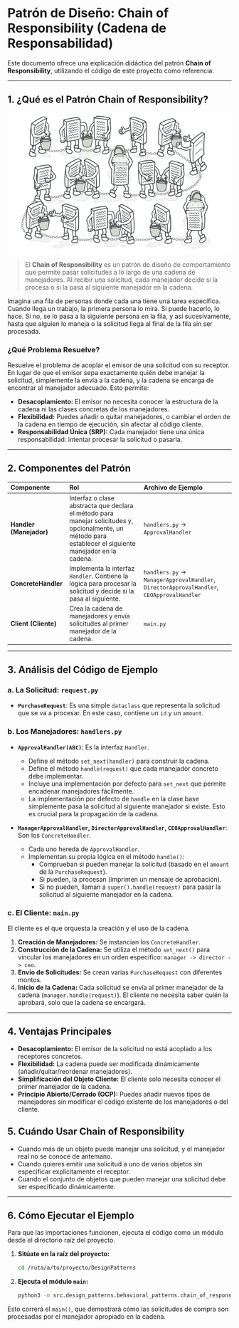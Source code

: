 # Patrón de Diseño: Chain of Responsibility (Cadena de Responsabilidad)

Este documento ofrece una explicación didáctica del patrón **Chain of Responsibility**, utilizando el código de este proyecto como referencia.

---

## 1. ¿Qué es el Patrón Chain of Responsibility?

![Cadena de Responsabilidad](../images/chain_of_responsibility.png)

> El **Chain of Responsibility** es un patrón de diseño de comportamiento que permite pasar solicitudes a lo largo de una cadena de manejadores. Al recibir una solicitud, cada manejador decide si la procesa o si la pasa al siguiente manejador en la cadena.


Imagina una fila de personas donde cada una tiene una tarea específica. Cuando llega un trabajo, la primera persona lo mira. Si puede hacerlo, lo hace. Si no, se lo pasa a la siguiente persona en la fila, y así sucesivamente, hasta que alguien lo maneja o la solicitud llega al final de la fila sin ser procesada.

### ¿Qué Problema Resuelve?

Resuelve el problema de acoplar el emisor de una solicitud con su receptor. En lugar de que el emisor sepa exactamente quién debe manejar la solicitud, simplemente la envía a la cadena, y la cadena se encarga de encontrar al manejador adecuado. Esto permite:

- **Desacoplamiento:** El emisor no necesita conocer la estructura de la cadena ni las clases concretas de los manejadores.
- **Flexibilidad:** Puedes añadir o quitar manejadores, o cambiar el orden de la cadena en tiempo de ejecución, sin afectar al código cliente.
- **Responsabilidad Única (SRP):** Cada manejador tiene una única responsabilidad: intentar procesar la solicitud o pasarla.

---

## 2. Componentes del Patrón

| Componente | Rol | Archivo de Ejemplo |
| :--- | :--- | :--- |
| **Handler (Manejador)** | Interfaz o clase abstracta que declara el método para manejar solicitudes y, opcionalmente, un método para establecer el siguiente manejador en la cadena. | `handlers.py` -> `ApprovalHandler` |
| **ConcreteHandler** | Implementa la interfaz `Handler`. Contiene la lógica para procesar la solicitud y decide si la pasa al siguiente. | `handlers.py` -> `ManagerApprovalHandler`, `DirectorApprovalHandler`, `CEOApprovalHandler` |
| **Client (Cliente)** | Crea la cadena de manejadores y envía solicitudes al primer manejador de la cadena. | `main.py` |

---

## 3. Análisis del Código de Ejemplo

### a. La Solicitud: `request.py`

- **`PurchaseRequest`**: Es una simple `dataclass` que representa la solicitud que se va a procesar. En este caso, contiene un `id` y un `amount`.

### b. Los Manejadores: `handlers.py`

- **`ApprovalHandler(ABC)`**: Es la interfaz `Handler`.
    - Define el método `set_next(handler)` para construir la cadena.
    - Define el método `handle(request)` que cada manejador concreto debe implementar.
    - Incluye una implementación por defecto para `set_next` que permite encadenar manejadores fácilmente.
    - La implementación por defecto de `handle` en la clase base simplemente pasa la solicitud al siguiente manejador si existe. Esto es crucial para la propagación de la cadena.

- **`ManagerApprovalHandler`, `DirectorApprovalHandler`, `CEOApprovalHandler`**: Son los `ConcreteHandler`.
    - Cada uno hereda de `ApprovalHandler`.
    - Implementan su propia lógica en el método `handle()`:
        - Comprueban si pueden manejar la solicitud (basado en el `amount` de la `PurchaseRequest`).
        - Si pueden, la procesan (imprimen un mensaje de aprobación).
        - Si no pueden, llaman a `super().handle(request)` para pasar la solicitud al siguiente manejador en la cadena.

### c. El Cliente: `main.py`

El cliente es el que orquesta la creación y el uso de la cadena.

1.  **Creación de Manejadores:** Se instancian los `ConcreteHandler`.
2.  **Construcción de la Cadena:** Se utiliza el método `set_next()` para vincular los manejadores en un orden específico: `manager -> director -> ceo`.
3.  **Envío de Solicitudes:** Se crean varias `PurchaseRequest` con diferentes montos.
4.  **Inicio de la Cadena:** Cada solicitud se envía al primer manejador de la cadena (`manager.handle(request)`). El cliente no necesita saber quién la aprobará, solo que la cadena se encargará.

---

## 4. Ventajas Principales

- **Desacoplamiento:** El emisor de la solicitud no está acoplado a los receptores concretos.
- **Flexibilidad:** La cadena puede ser modificada dinámicamente (añadir/quitar/reordenar manejadores).
- **Simplificación del Objeto Cliente:** El cliente solo necesita conocer el primer manejador de la cadena.
- **Principio Abierto/Cerrado (OCP):** Puedes añadir nuevos tipos de manejadores sin modificar el código existente de los manejadores o del cliente.

## 5. Cuándo Usar Chain of Responsibility

- Cuando más de un objeto puede manejar una solicitud, y el manejador real no se conoce de antemano.
- Cuando quieres emitir una solicitud a uno de varios objetos sin especificar explícitamente el receptor.
- Cuando el conjunto de objetos que pueden manejar una solicitud debe ser especificado dinámicamente.

---

## 6. Cómo Ejecutar el Ejemplo

Para que las importaciones funcionen, ejecuta el código como un módulo desde el directorio raíz del proyecto.

1.  **Sitúate en la raíz del proyecto:**
    ```bash
    cd /ruta/a/tu/proyecto/DesignPatterns
    ```

2.  **Ejecuta el módulo `main`:**
    ```bash
    python3 -m src.design_patterns.behavioral_patterns.chain_of_responsibility.main
    ```

Esto correrá el `main()`, que demostrará cómo las solicitudes de compra son procesadas por el manejador apropiado en la cadena.